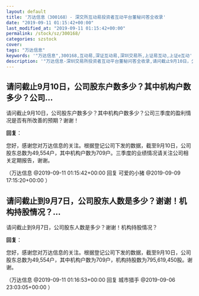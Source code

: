 ```yaml
---
layout: default
title: '万达信息（300168）- 深交所互动易投资者互动平台董秘问答全收录'
date: "2019-09-11 01:15:42+00:00"
last_modified_at: "2019-09-11 01:15:42+00:00"
permalink: /stock/sz/300168/
categories: szstock
cover: 
tags: "万达信息"
keywords: '"万达信息",300168,互动易,深证互动易,深圳交易所,上证易互动,上证e互动'
description: '"万达信息-深圳交易所投资者互动平台董秘问答全收录,请问截止9月10日，公司股东户数多少？其中机构户数多少？公司三季度的盈利情况是否有所改善的预期？谢谢！"'
---
```


## 请问截止9月10日，公司股东户数多少？其中机构户数多少？公司...

请问截止9月10日，公司股东户数多少？其中机构户数多少？公司三季度的盈利情况是否有所改善的预期？谢谢！

**回复**：

您好，感谢您对万达信息的关注。根据登记公司下发的数据，截至9月10日，公司股东总数为49,554户，其中机构户数为709户。三季度的业绩情况请关注公司相关定期报告，谢谢。 

（万达信息  @2019-09-11 01:15:42+00:00 回复 可爱的小猪  @2019-09-09 17:15:20+00:00 ）

## 请问截止到9月7日，公司股东人数是多少？谢谢！机构持股情况？...

请问截止到9月7日，公司股东人数是多少？谢谢！机构持股情况？

**回复**：

您好，感谢您对万达信息的关注。根据登记公司下发的数据，截至9月10日，公司股东总数为49,554户，其中机构户数为709户，机构持股数为795,619,450股。谢谢。 

（万达信息  @2019-09-11 01:16:53+00:00 回复 城市猎手  @2019-09-06 23:03:05+00:00 ）

